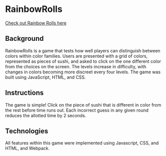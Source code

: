 # RainbowRolls

[Check out Rainbow Rolls here](https://elishapark.github.io/RainbowRolls/)

## Background
RainbowRolls is a game that tests how well players can distinguish between colors within color families. Users are presented with a grid of colors, represented as pieces of sushi, and asked to click on the one different color from the choices on the screen. The levels increase in difficulty, with changes in colors becoming more discreet every four levels. The game was built using JavaScript, HTML, and CSS.

## Instructions
The game is simple! Click on the piece of sushi that is different in color from the rest before time runs out. Each incorrect guess in any given round reduces the allotted time by 2 seconds.  

## Technologies
All features within this game were implemented using Javascript, CSS, and HTML, and Webpack.

